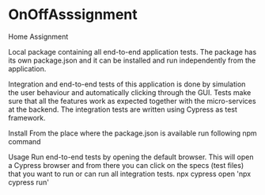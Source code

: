 # OnOffAsssignment
Home Assignment

Local package containing all end-to-end application tests. The package has its own package.json and it can be installed and run independently from the application.

Integration and end-to-end tests of this application is done by simulation the user behaviour and automatically clicking through the GUI. Tests make sure that all the features work as expected together with the micro-services at the backend. The integration tests are written using Cypress as test framework.

Install
From the place where the package.json is available run following npm command 

Usage
Run end-to-end tests by opening the default browser. This will open a Cypress browser and from there you can click on the specs (test files) that you want to run or can run all integration tests. npx cypress open 'npx cypress run'
